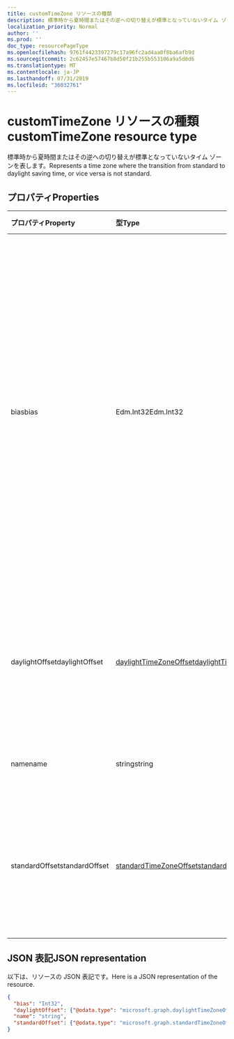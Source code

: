 ```yaml
---
title: customTimeZone リソースの種類
description: 標準時から夏時間またはその逆への切り替えが標準となっていないタイム ゾーンを表します。
localization_priority: Normal
author: ''
ms.prod: ''
doc_type: resourcePageType
ms.openlocfilehash: 9761f4423397279c17a96fc2ad4aa0f8ba6afb9d
ms.sourcegitcommit: 2c62457e57467b8d50f21b255b553106a9a5d8d6
ms.translationtype: MT
ms.contentlocale: ja-JP
ms.lasthandoff: 07/31/2019
ms.locfileid: "36032761"
---
```

# <a name="customtimezone-resource-type"></a><span data-ttu-id="6473c-103">customTimeZone リソースの種類</span><span class="sxs-lookup"><span data-stu-id="6473c-103">customTimeZone resource type</span></span>

<span data-ttu-id="6473c-104">標準時から夏時間またはその逆への切り替えが標準となっていないタイム ゾーンを表します。</span><span class="sxs-lookup"><span data-stu-id="6473c-104">Represents a time zone where the transition from standard to daylight saving time, or vice versa is not standard.</span></span>


## <a name="properties"></a><span data-ttu-id="6473c-105">プロパティ</span><span class="sxs-lookup"><span data-stu-id="6473c-105">Properties</span></span>
| <span data-ttu-id="6473c-106">プロパティ</span><span class="sxs-lookup"><span data-stu-id="6473c-106">Property</span></span>     | <span data-ttu-id="6473c-107">型</span><span class="sxs-lookup"><span data-stu-id="6473c-107">Type</span></span>   |<span data-ttu-id="6473c-108">説明</span><span class="sxs-lookup"><span data-stu-id="6473c-108">Description</span></span>|
|:---------------|:--------|:----------|
| <span data-ttu-id="6473c-109">bias</span><span class="sxs-lookup"><span data-stu-id="6473c-109">bias</span></span> | <span data-ttu-id="6473c-110">Edm.Int32</span><span class="sxs-lookup"><span data-stu-id="6473c-110">Edm.Int32</span></span> | <span data-ttu-id="6473c-111">タイム ゾーンの協定世界時 (UTC) からの時間オフセットです。</span><span class="sxs-lookup"><span data-stu-id="6473c-111">The time offset of the time zone from Coordinated Universal Time (UTC).</span></span> <span data-ttu-id="6473c-112">この値は分単位です。</span><span class="sxs-lookup"><span data-stu-id="6473c-112">This value is in minutes.</span></span><span data-ttu-id="6473c-113">UTC より時間が進んでいるタイム　ゾーンには正のオフセット、UTC より時間が遅れているタイム ゾーンには負のオフセットを設定します。</span><span class="sxs-lookup"><span data-stu-id="6473c-113"> Time zones that are ahead of UTC have a positive offset; time zones that are behind UTC have a negative offset.</span></span>|
| <span data-ttu-id="6473c-114">daylightOffset</span><span class="sxs-lookup"><span data-stu-id="6473c-114">daylightOffset</span></span> | [<span data-ttu-id="6473c-115">daylightTimeZoneOffset</span><span class="sxs-lookup"><span data-stu-id="6473c-115">daylightTimeZoneOffset</span></span>](daylighttimezoneoffset.md) | <span data-ttu-id="6473c-116">タイム ゾーンが標準時から夏時間に切り替わるタイミングを指定します。</span><span class="sxs-lookup"><span data-stu-id="6473c-116">Specifies when the time zone switches from standard time to daylight saving time.</span></span> |
| <span data-ttu-id="6473c-117">name</span><span class="sxs-lookup"><span data-stu-id="6473c-117">name</span></span> | <span data-ttu-id="6473c-118">string</span><span class="sxs-lookup"><span data-stu-id="6473c-118">string</span></span> | <span data-ttu-id="6473c-119">カスタム タイム ゾーンの名前。</span><span class="sxs-lookup"><span data-stu-id="6473c-119">The name of the custom time zone.</span></span> |
| <span data-ttu-id="6473c-120">standardOffset</span><span class="sxs-lookup"><span data-stu-id="6473c-120">standardOffset</span></span> | [<span data-ttu-id="6473c-121">standardTimeZoneOffset</span><span class="sxs-lookup"><span data-stu-id="6473c-121">standardTimeZoneOffset</span></span>](standardtimezoneoffset.md) | <span data-ttu-id="6473c-122">タイム ゾーンが夏時間から標準時に切り替わるタイミングを指定します。</span><span class="sxs-lookup"><span data-stu-id="6473c-122">Specifies when the time zone switches from daylight saving time to standard time.</span></span> |


## <a name="json-representation"></a><span data-ttu-id="6473c-123">JSON 表記</span><span class="sxs-lookup"><span data-stu-id="6473c-123">JSON representation</span></span>

<span data-ttu-id="6473c-124">以下は、リソースの JSON 表記です。</span><span class="sxs-lookup"><span data-stu-id="6473c-124">Here is a JSON representation of the resource.</span></span>

<!-- {
  "blockType": "resource",
  "optionalProperties": [

  ],
  "baseType": "microsoft.graph.timeZoneBase",
  "@odata.type": "microsoft.graph.customTimeZone"
}-->

```json
{
  "bias": "Int32",
  "daylightOffset": {"@odata.type": "microsoft.graph.daylightTimeZoneOffset"},
  "name": "string",
  "standardOffset": {"@odata.type": "microsoft.graph.standardTimeZoneOffset"}
}

```

<!-- uuid: 8fcb5dbc-d5aa-4681-8e31-b001d5168d79
2015-10-25 14:57:30 UTC -->
<!-- {
  "type": "#page.annotation",
  "description": "customTimeZone resource",
  "keywords": "",
  "section": "documentation",
  "tocPath": ""
}-->
